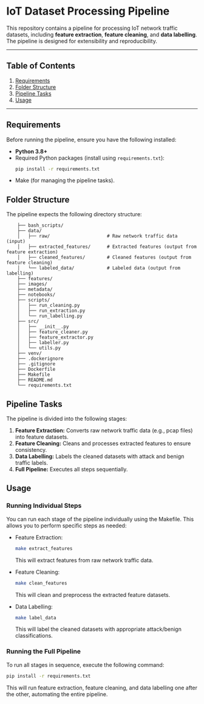 # IoT Dataset Processing Pipeline

This repository contains a pipeline for processing IoT network traffic datasets, including **feature extraction**, **feature cleaning**, and **data labelling**. The pipeline is designed for extensibility and reproducibility.

---

## **Table of Contents**
1. [Requirements](#requirements)
2. [Folder Structure](#folder-structure)
3. [Pipeline Tasks](#pipeline-tasks)
4. [Usage](#usage)

---

## **Requirements**

Before running the pipeline, ensure you have the following installed:

- **Python 3.8+**
- Required Python packages (install using `requirements.txt`):
    ```bash
    pip install -r requirements.txt
    ```
- Make (for managing the pipeline tasks).


## **Folder Structure**

The pipeline expects the following directory structure:
```
    ├── bash_scripts/
    ├── data/
    │   ├── raw/                     # Raw network traffic data (input)
    │   ├── extracted_features/      # Extracted features (output from feature extraction)
    │   ├── cleaned_features/        # Cleaned features (output from feature cleaning)
    │   └── labeled_data/            # Labeled data (output from labelling)
    ├── features/
    ├── images/
    ├── metadata/
    ├── notebooks/
    ├── scripts/
    │   ├── run_cleaning.py
    │   ├── run_extraction.py
    │   └── run_labelling.py
    ├── src/
    │   ├── __init__.py
    │   ├── feature_cleaner.py
    │   ├── feature_extractor.py
    │   ├── labeller.py
    │   └── utils.py
    ├── venv/
    ├── .dockerignore
    ├── .gitignore
    ├── Dockerfile
    ├── Makefile
    ├── README.md
    └── requirements.txt
```

## **Pipeline Tasks**

The pipeline is divided into the following stages:

1. **Feature Extraction:** Converts raw network traffic data (e.g., pcap files) into feature datasets.
2. **Feature Cleaning:** Cleans and processes extracted features to ensure consistency.
3. **Data Labelling:** Labels the cleaned datasets with attack and benign traffic labels.
4. **Full Pipeline:** Executes all steps sequentially.

## **Usage**

### **Running Individual Steps**

You can run each stage of the pipeline individually using the Makefile. This allows you to perform specific steps as needed:

- Feature Extraction:
    ``` bash
    make extract_features
    ```
    This will extract features from raw network traffic data.

- Feature Cleaning:
    ``` bash
    make clean_features
    ```
    This will clean and preprocess the extracted feature datasets.

- Data Labelling:
    ``` bash
    make label_data
    ```
    This will label the cleaned datasets with appropriate attack/benign classifications.

### **Running the Full Pipeline**

To run all stages in sequence, execute the following command:
```bash
pip install -r requirements.txt
```

This will run feature extraction, feature cleaning, and data labelling one after the other, automating the entire pipeline.